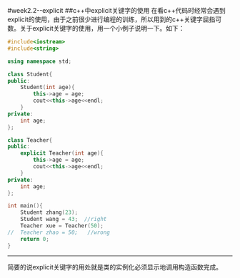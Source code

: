 #week2.2--explicit
##c++中explicit关键字的使用
		在看c++代码时经常会遇到explicit的使用，由于之前很少进行编程的训练，所以用到的c++关键字屈指可数。关于explicit关键字的使用，用一个小例子说明一下。如下：
```c++
#include<iostream>
#include<string>

using namespace std;

class Student{
public:
    Student(int age){
        this->age = age;
        cout<<this->age<<endl;
    }
private:
    int age;
};

class Teacher{
public:
    explicit Teacher(int age){
        this->age = age;
        cout<<this->age<<endl;
    }
private:
    int age;
};

int main(){
    Student zhang(23);
    Student wang = 43;  //right
    Teacher xue = Teacher(50);
//  Teacher zhao = 50;   //wrong
    return 0;
}

```
---
简要的说explicit关键字的用处就是类的实例化必须显示地调用构造函数完成。